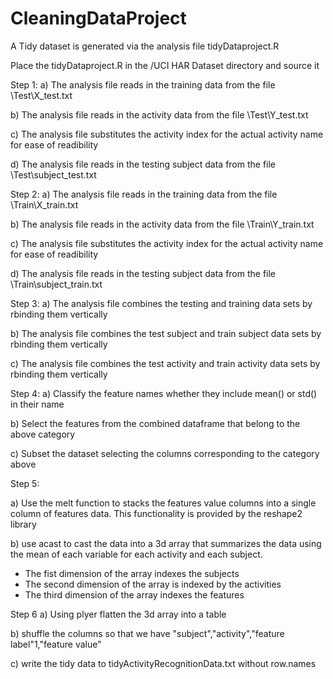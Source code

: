 CleaningDataProject
===================

A Tidy dataset is generated via the analysis file tidyDataproject.R

Place the tidyDataproject.R in the /UCI HAR Dataset directory and source it

Step 1: 
   a) The analysis file reads in the training data from the file \Test\X_test.txt
   
   b) The analysis file reads in the activity data from the file \Test\Y_test.txt
   
   c) The analysis file substitutes the activity index for the actual activity name for ease of readibility
   
   d) The analysis file reads in the testing subject data from the file \Test\subject_test.txt

Step 2: 
   a) The analysis file reads in the training data from the file \Train\X_train.txt
   
   b) The analysis file reads in the activity data from the file \Train\Y_train.txt
   
   c) The analysis file substitutes the activity index for the actual activity name for ease of readibility
   
   d) The analysis file reads in the testing subject data from the file \Train\subject_train.txt

Step 3:
   a) The analysis file combines the testing and training data sets by rbinding them vertically
   
   b) The analysis file combines the test subject and train subject data sets by rbinding them vertically
   
   c) The analysis file combines the test activity and train activity data sets by rbinding them vertically

Step 4:
   a) Classify the feature names whether they include mean() or std() in their name
   
   b) Select the features from the combined dataframe that belong to the above category
   
   c) Subset the dataset selecting the columns corresponding to the category above

Step 5:

   a) Use the melt function to stacks the features value columns into a single column of features data.
   This functionality is provided by the reshape2 library

   b) use acast to cast the data into a 3d array that summarizes the data using the mean of each variable for each activity and each subject.  
   
   - The fist dimension of the array indexes the subjects
   - The second dimension of the array is indexed by the activities
   - The third dimension of the array indexes the features
    
Step 6
   a) Using plyer flatten the 3d array into a table

   b) shuffle the columns so that we have "subject","activity","feature label"1,"feature value"
   
   c) write the tidy data to tidyActivityRecognitionData.txt without row.names

